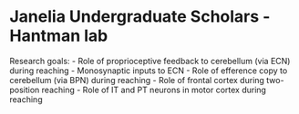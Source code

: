 
Janelia Undergraduate Scholars - Hantman lab
============================================

Research goals:
    - Role of proprioceptive feedback to cerebellum (via ECN) during reaching
    - Monosynaptic inputs to ECN
    - Role of efference copy to cerebellum (via BPN) during reaching
    - Role of frontal cortex during two-position reaching
    - Role of IT and PT neurons in motor cortex during reaching